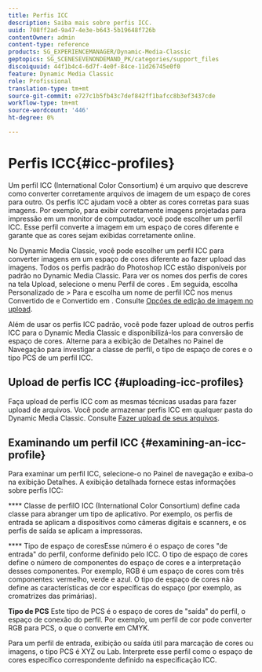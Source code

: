 ```yaml
---
title: Perfis ICC
description: Saiba mais sobre perfis ICC.
uuid: 708ff2ad-9a47-4e3e-b643-5b19648f726b
contentOwner: admin
content-type: reference
products: SG_EXPERIENCEMANAGER/Dynamic-Media-Classic
geptopics: SG_SCENESEVENONDEMAND_PK/categories/support_files
discoiquuid: 44f1b4c4-6d7f-4e0f-84ce-11d26745e0f0
feature: Dynamic Media Classic
role: Profissional
translation-type: tm+mt
source-git-commit: e727c1b5fb43c7def842ff1bafcc8b3ef3437cde
workflow-type: tm+mt
source-wordcount: '446'
ht-degree: 0%

---
```



# Perfis ICC{#icc-profiles}

Um perfil ICC (International Color Consortium) é um arquivo que descreve como converter corretamente arquivos de imagem de um espaço de cores para outro. Os perfis ICC ajudam você a obter as cores corretas para suas imagens. Por exemplo, para exibir corretamente imagens projetadas para impressão em um monitor de computador, você pode escolher um perfil ICC. Esse perfil converte a imagem em um espaço de cores diferente e garante que as cores sejam exibidas corretamente online.

No Dynamic Media Classic, você pode escolher um perfil ICC para converter imagens em um espaço de cores diferente ao fazer upload das imagens. Todos os perfis padrão do Photoshop ICC estão disponíveis por padrão no Dynamic Media Classic. Para ver os nomes dos perfis de cores na tela Upload, selecione o menu Perfil de cores . Em seguida, escolha Personalizado de > Para e escolha um nome de perfil ICC nos menus Convertido de e Convertido em . Consulte [Opções de edição de imagem no upload](image-editing-options-upload.md#image-editing-options-at-upload).

Além de usar os perfis ICC padrão, você pode fazer upload de outros perfis ICC para o Dynamic Media Classic e disponibilizá-los para conversão de espaço de cores. Alterne para a exibição de Detalhes no Painel de Navegação para investigar a classe de perfil, o tipo de espaço de cores e o tipo PCS de um perfil ICC.

## Upload de perfis ICC {#uploading-icc-profiles}

Faça upload de perfis ICC com as mesmas técnicas usadas para fazer upload de arquivos. Você pode armazenar perfis ICC em qualquer pasta do Dynamic Media Classic. Consulte [Fazer upload de seus arquivos](uploading-files.md#uploading_your_files).

## Examinando um perfil ICC {#examining-an-icc-profile}

Para examinar um perfil ICC, selecione-o no Painel de navegação e exiba-o na exibição Detalhes. A exibição detalhada fornece estas informações sobre perfis ICC:

**** Classe de perfilO ICC (International Color Consortium) define cada classe para abranger um tipo de aplicativo. Por exemplo, os perfis de entrada se aplicam a dispositivos como câmeras digitais e scanners, e os perfis de saída se aplicam a impressoras.

**** Tipo de espaço de coresEsse número é o espaço de cores &quot;de entrada&quot; do perfil, conforme definido pelo ICC. O tipo de espaço de cores define o número de componentes do espaço de cores e a interpretação desses componentes. Por exemplo, RGB é um espaço de cores com três componentes: vermelho, verde e azul. O tipo de espaço de cores não define as características de cor específicas do espaço (por exemplo, as cromatrizes das primárias).

**Tipo de PCS** Este tipo de PCS é o espaço de cores de &quot;saída&quot; do perfil, o espaço de conexão do perfil. Por exemplo, um perfil de cor pode converter RGB para PCS, o que o converte em CMYK.

Para um perfil de entrada, exibição ou saída útil para marcação de cores ou imagens, o tipo PCS é XYZ ou Lab. Interprete esse perfil como o espaço de cores específico correspondente definido na especificação ICC.
